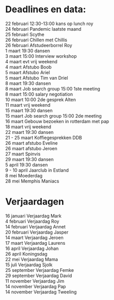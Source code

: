 # Deadlines en data:
22 februari 12:30-13:00 kans op lunch roy \
24 februari Pandemic laatste maand \
25 februari Scythe \
26 februari Chillen met Chillis \
26 februari Afstudeerborrel Roy \
1 maart 19:30 dansen \
3 maart 15:00 Interview workshop \
4 maart evt vrij weekend \
4 maart Afstubo Boob \
5 maart Afstubo Ariel \
5 maart Afstubo Tim van Driel \
8 maart 19:30 dansen \
8 maart Job search group 15:00 1ste meeting \
8 maart 15:00 salary negotiation \
10 maart 10:00 2de gesprek Alten \
11 maart vrij weekend \
15 maart 19:30 dansen \
15 maart Job search group 15:00 2de meeting \
16 maart Gebouw bezoeken in rotterdam met pap \
18 maart vrij weekend \
22 maart 19:30 dansen \
21 - 25 maart Koffiegesprekken DDB \
26 maart afstubo Eveline \
26 maart afstubo Jeroen \
27 maart Spinvis \
29 maart 19:30 dansen \
5 april 19:30 dansen \
9 - 10 april Jaarclub in Estland \
8 mei Moederdag \
28 mei Memphis Maniacs 


# Verjaardagen
16 januari Verjaardag Mark \
4  februari Verjaardag Roy \
14 februari Verjaardag Annet \
20 februari Verjaardag Jasper \
14 maart Verjaardag Jeroen \
17 maart Verjaardag Laurens \
16 april Verjaardag Johan \
26 april Koningsdag \
22 mei Verjaardag Mama \
15 juli Verjaardag Sjolk \
25 september Verjaardag Femke \
29 september Verjaardag David \
11 november Verjaardag Jim \
14 november Verjaardag Pap \
14 november Verjaardag Tweeling
